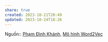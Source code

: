 ```yaml
---
share: true
created: 2023-10-21T20:49
updated: 2023-10-24T18:26
---
```

Nguồn:: [Phạm Đình Khánh](../%CE%9E%20Ngu%E1%BB%93n/Ph%E1%BA%A1m%20%C4%90%C3%ACnh%20Kh%C3%A1nh.md#), [Mô hình Word2Vec](https://phamdinhkhanh.github.io/2019/04/29/ModelWord2Vec.html)

